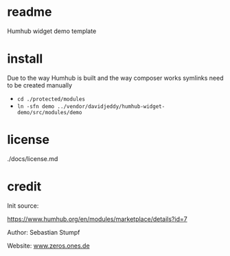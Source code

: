 readme
======

Humhub widget demo template

install
=======

Due to the way Humhub is built and the way composer works symlinks need to be created manually
 * `cd ./protected/modules`
 * `ln -sfn demo ../vendor/davidjeddy/humhub-widget-demo/src/modules/demo`

license
=======

./docs/license.md

credit
======

Init source:

https://www.humhub.org/en/modules/marketplace/details?id=7

Author: Sebastian Stumpf

Website: www.zeros.ones.de
